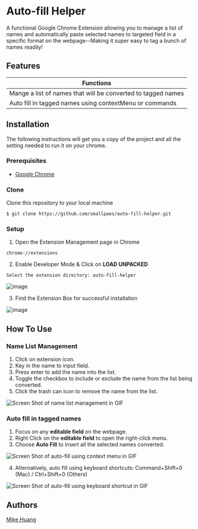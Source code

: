# Auto-fill Helper

A functional Google Chrome Extension allowing you to manage a list of names and automatically paste selected names to targeted field in a specific format on the webpage--Making it super easy to tag a bunch of names readily!


## Features
| Functions                                                    |
| ------------------------------------------------------------ |
| Mange a list of names that will be converted to tagged names |
| Auto fill in tagged names using contextMenu or commands      |



## Installation
The following instructions will get you a copy of the project and all the setting needed to run it on your chrome.


### Prerequisites

- [Google Chrome](https://www.google.com/chrome/)

### Clone

Clone this repository to your local machine

```
$ git clone https://github.com/smallpaes/auto-fill-helper.git
```

### Setup

1. Open the Extension Management page in Chrome

```
chrome://extensions
```

2. Enable Developer Mode & Click on **LOAD UNPACKED**

```
Select the extension directory: auto-fill-helper
```

 ![image](https://drive.google.com/uc?export=view&id=1g_IrwSIggcCVmgqgHWcjI07Wt-jPS0RO)

3. Find the Extension Box for successful installation

![image](https://drive.google.com/uc?export=view&id=1U7_mOKCdQUylOO8Vy_gurbRectbGkrgw)

## How To Use
### Name List Management
1. Click on extension icon.
2. Key in the name to input field.
3. Press enter to add the name into the list.
4. Toggle the checkbox to include or exclude the name from the list being converted.
5. Click the trash can icon to remove the name from the list.


![Screen Shot of name list management in GIF](https://drive.google.com/uc?export=view&id=1XusOOWUKncHI-fjDkfL0KwFi6uNoPsxi)

### Auto fill in tagged names
1. Focus on any **editable field** on the webpage.
2. Right Click on the **editable field** to open the right-click menu.
3. Choose **Auto Fill** to insert all the selected names converted.

![Screen Shot of auto-fill using context menu in GIF](https://drive.google.com/uc?export=view&id=1CXWF1KrmbwiizTrRdM3Uq0Vt4WECklh2)


4. Alternatively, auto fill using keyboard shortcuts: Command+Shift+0 (Mac) / Ctrl+Shift+0 (Others)

![Screen Shot of auto-fill using keyboard shortcut in GIF](https://drive.google.com/uc?export=view&id=1lYMkC3q_AUHkVw-nx0wFQFQWZhWyRyqR)



## Authors
[Mike Huang](https://github.com/smallpaes)